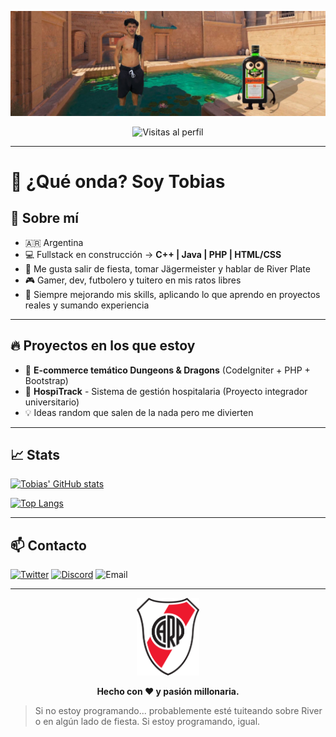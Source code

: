 <p align="center">
  <img src="banner.png" alt="@33Tobias Banner" />
</p>

<p align="center">
  <img src="https://komarev.com/ghpvc/?username=33Tobias&color=red" alt="Visitas al perfil"/>
</p>

---

# 👋 ¿Qué onda? Soy Tobias

## 🚀 Sobre mí

- 🇦🇷 Argentina
- 💻 Fullstack en construcción → **C++ | Java | PHP | HTML/CSS**
- 🎉 Me gusta salir de fiesta, tomar Jägermeister y hablar de River Plate
- 🎮 Gamer, dev, futbolero y tuitero en mis ratos libres
- 🧠 Siempre mejorando mis skills, aplicando lo que aprendo en proyectos reales y sumando experiencia

---

## 🔥 Proyectos en los que estoy

- 🛒 **E-commerce temático Dungeons & Dragons** (CodeIgniter + PHP + Bootstrap)
- 🏥 **HospiTrack** - Sistema de gestión hospitalaria (Proyecto integrador universitario)
- 💡 Ideas random que salen de la nada pero me divierten

---

## 📈 Stats

[![Tobias' GitHub stats](https://github-readme-stats.vercel.app/api?username=33Tobias&show_icons=true&theme=radical)](https://github.com/33Tobias)

[![Top Langs](https://github-readme-stats.vercel.app/api/top-langs/?username=33Tobias&layout=compact&theme=radical)](https://github.com/33Tobias)

---

## 📫 Contacto

[![Twitter](https://img.shields.io/badge/-@tobiager-1DA1F2?style=flat-square&logo=twitter&logoColor=white)](https://twitter.com/tobiager)
[![Discord](https://img.shields.io/badge/Discord-tobiager-5865F2?style=flat-square&logo=discord&logoColor=white)](https://discord.com)
![Email](https://img.shields.io/badge/Email-Pronto%20disponible-lightgrey?style=flat-square)


---

<p align="center">
  <img src="Logo_River_Plate.png" alt="Escudo de River Plate" width="100"/>
</p>

<p align="center"><b>Hecho con ❤️ y pasión millonaria.</b></p>

> Si no estoy programando... probablemente esté tuiteando sobre River o en algún lado de fiesta. Si estoy programando, igual.
